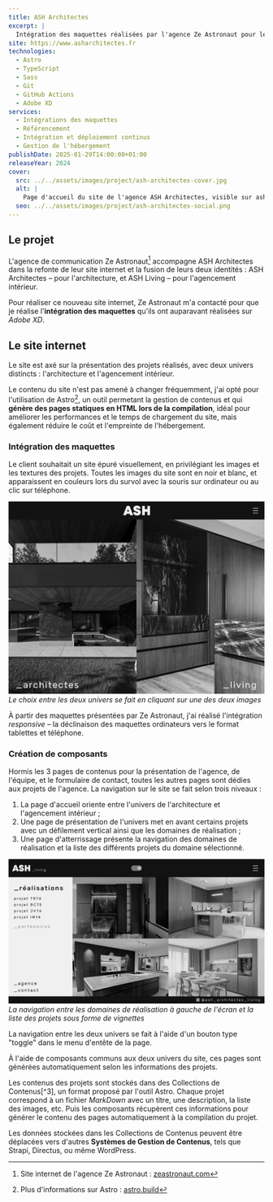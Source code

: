 ```yaml
---
title: ASH Architectes
excerpt: |
  Intégration des maquettes réalisées par l'agence Ze Astronaut pour le cabinet ASH Architectes.
site: https://www.asharchitectes.fr
technologies:
  - Astro
  - TypeScript
  - Sass
  - Git
  - GitHub Actions
  - Adobe XD
services:
  - Intégrations des maquettes
  - Référencement
  - Intégration et déploiement continus
  - Gestion de l'hébergement
publishDate: 2025-01-29T14:00:00+01:00
releaseYear: 2024
cover:
  src: ../../assets/images/project/ash-architectes-cover.jpg
  alt: |
    Page d'accueil du site de l'agence ASH Architectes, visible sur asharchitectes.fr
  seo: ../../assets/images/project/ash-architectes-social.png
---
```


## Le projet

L'agence de communication Ze Astronaut[^1] accompagne ASH Architectes dans la refonte de leur site internet et la fusion de leurs deux identités : ASH Architectes &ndash; pour l'architecture, et ASH Living &ndash; pour l'agencement intérieur.

Pour réaliser ce nouveau site internet, Ze Astronaut m'a contacté pour que je réalise l'**intégration des maquettes** qu'ils ont auparavant réalisées sur *Adobe XD*.

## Le site internet

Le site est axé sur la présentation des projets réalisés, avec deux univers distincts : l'architecture et l'agencement intérieur.

Le contenu du site n'est pas amené à changer fréquemment, j'ai opté pour l'utilisation de Astro[^2], un outil permetant la gestion de contenus et qui **génère des pages statiques en HTML lors de la compilation**, idéal pour améliorer les performances et le temps de chargement du site, mais également réduire le coût et l'empreinte de l'hébergement.

### Intégration des maquettes

Le client souhaitait un site épuré visuellement, en privilégiant les images et les textures des projets. Toutes les images du site sont en noir et blanc, et apparaissent en couleurs lors du survol avec la souris sur ordinateur ou au clic sur téléphone.

![Page d'accueil du site internet asharchitectes.fr avec le choix des deux univers](../../assets/images/project/ash-architectes-cover.jpg)
*Le choix entre les deux univers se fait en cliquant sur une des deux images*

À partir des maquettes présentées par Ze Astronaut, j'ai réalisé l'intégration *responsive* &ndash; la déclinaison des maquettes ordinateurs vers le format tablettes et téléphone.

### Création de composants

Hormis les 3 pages de contenus pour la présentation de l'agence, de l'équipe, et le formulaire de contact, toutes les autres pages sont dédies aux projets de l'agence. La navigation sur le site se fait selon trois niveaux :

1. La page d'accueil oriente entre l'univers de l'architecture et l'agencement intérieur ;
2. Une page de présentation de l'univers met en avant certains projets avec un défilement vertical ainsi que les domaines de réalisation ;
3. Une page d'atterrissage présente la navigation des domaines de réalisation et la liste des différents projets du domaine sélectionné.

![Page d'atterrissage de l'univers de l'agencement intérieur](../../assets/images/project/ash-architectes-living.jpg)
*La navigation entre les domaines de réalisation à gauche de l'écran et la liste des projets sous forme de vignettes*

La navigation entre les deux univers se fait à l'aide d'un bouton type "toggle" dans le menu d'entête de la page.

À l'aide de composants communs aux deux univers du site, ces pages sont générées automatiquement selon les informations des projets.

Les contenus des projets sont stockés dans des Collections de Contenus[^3], un format proposé par l'outil Astro. Chaque projet correspond à un fichier *MarkDown* avec un titre, une description, la liste des images, etc. Puis les composants récupèrent ces informations pour générer le contenu des pages automatiquement à la compilation du projet.

Les données stockées dans les Collections de Contenus peuvent être déplacées vers d'autres **Systèmes de Gestion de Contenus**, tels que Strapi, Directus, ou même WordPress.

[^1]: Site internet de l'agence Ze Astronaut : <a href="https://zeastronaut.com/" rel="noopener" target="_blank">zeastronaut.com</a>
[^2]: Plus d'informations sur Astro : <a href="https://astro.build/" rel="noopener noreferrer nofollow" target="_blank">astro.build</a>
